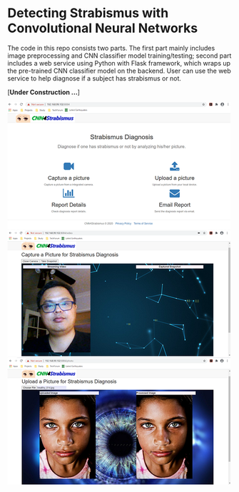 # Detecting Strabismus with Convolutional Neural Networks

The code in this repo consists two parts. The first part mainly includes image preprocessing and CNN classifier model training/testing; second part includes a web service using Python with Flask framework, which wraps up the pre-trained CNN classifier model on the backend. User can use the web service to help diagnose if a subject has strabismus or not.

[<b>Under Construction ...</b>]

<img src="https://github.com/chuan2019/CNN4DetectStrabismus/blob/dev/Cover.png">

<img src="https://github.com/chuan2019/CNN4DetectStrabismus/blob/dev/Video.png">

<img src="https://github.com/chuan2019/CNN4DetectStrabismus/blob/dev/Photo.png">



